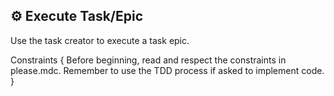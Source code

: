 ## ⚙️ Execute Task/Epic

Use the task creator to execute a task epic.

Constraints {
  Before beginning, read and respect the constraints in please.mdc.
  Remember to use the TDD process if asked to implement code.
}
